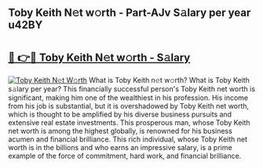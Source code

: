 ## Toby Keith N𝚎t w𝚘rth - Part-AJv S𝚊lary per year u42BY

# <h2><a href="http://gc34o7n.nevu.top/?p=Toby+Keith">🔗 👉🔴 Toby Keith N𝚎t w𝚘rth - S𝚊lary</a></h2>

[![Toby Keith N𝚎t W𝚘rth](https://i.imgur.com/Oavwk0R.jpeg)](http://gc34o7n.nevu.top/?p=Toby+Keith)
What is Toby Keith n𝚎t w𝚘rth? What is Toby Keith s𝚊lary per year?
This financially successful person's Toby Keith net worth is significant, making him one of the wealthiest in his profession. His income from his job is substantial, but it is overshadowed by Toby Keith net worth, which is thought to be amplified by his diverse business pursuits and extensive real estate investments. This prosperous man, whose Toby Keith net worth is among the highest globally, is renowned for his business acumen and financial brilliance. This rich individual, whose Toby Keith net worth is in the billions and who earns an impressive salary, is a prime example of the force of commitment, hard work, and financial brilliance.
